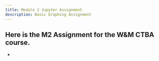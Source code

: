 ```yaml
---
title: Module 2 Jupyter Assignment
description: Basic Graphing Assignment
---
```


Here is the M2 Assignment for the W&M CTBA course.
-
-
